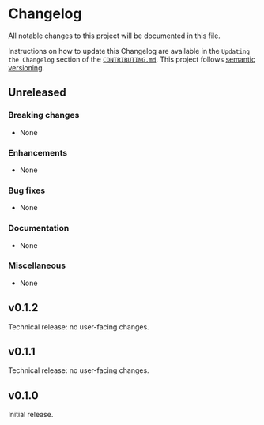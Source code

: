 # Changelog

All notable changes to this project will be documented in this file.

Instructions on how to update this Changelog are available in the `Updating the Changelog` section of the [`CONTRIBUTING.md`](./CONTRIBUTING.md). This project follows [semantic versioning](https://semver.org/spec/v2.0.0.html).

## Unreleased

### Breaking changes

- None

### Enhancements

- None

### Bug fixes

- None

### Documentation

- None

### Miscellaneous

- None

## v0.1.2

Technical release: no user-facing changes.

## v0.1.1

Technical release: no user-facing changes.

## v0.1.0

Initial release.
